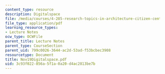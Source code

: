 ```yaml
---
content_type: resource
description: Digitalspace
file: /media/courses/4-285-research-topics-in-architecture-citizen-centered-design-of-open-governance-systems-fall-2002/3c93f022856a5f1a0a20d4ac2813be7b_Nov19Digitalspace.pdf
file_type: application/pdf
learning_resource_types:
- Lecture Notes
ocw_type: OCWFile
parent_title: Lecture Notes
parent_type: CourseSection
parent_uid: 799c0026-3644-ac2d-53ad-f53bcbec3908
resourcetype: Document
title: Nov19Digitalspace.pdf
uid: 3c93f022-856a-5f1a-0a20-d4ac2813be7b
---
```

